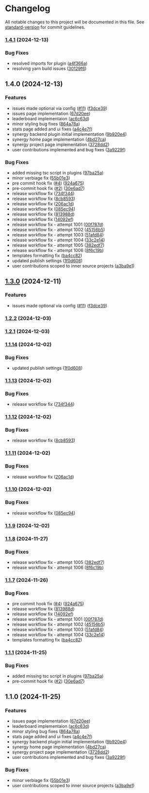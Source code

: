 # Changelog

All notable changes to this project will be documented in this file. See [standard-version](https://github.com/conventional-changelog/standard-version) for commit guidelines.

### [1.4.1](https://github.com/opensource-sig/backstage-plugin-synergy/compare/v1.4.0...v1.4.1) (2024-12-13)

### Bug Fixes

- resolved imports for plugin ([a4f366a](https://github.com/opensource-sig/backstage-plugin-synergy/commit/a4f366a00ce8c26baf452615c892a7db0bf2a271))
- resolving yarn build issues ([30129f6](https://github.com/opensource-sig/backstage-plugin-synergy/commit/30129f62ac2c06539b4f6bd281fa182ef44f5a2d))

## 1.4.0 (2024-12-13)

### Features

- issues made optional via config ([#11](https://github.com/opensource-sig/backstage-plugin-inner-source/issues/11)) ([f3dce39](https://github.com/opensource-sig/backstage-plugin-inner-source/commit/f3dce3995e9747a573d6da46330ad3a154149da1))
- issues page implementation ([67d20ee](https://github.com/opensource-sig/backstage-plugin-inner-source/commit/67d20ee0059e3c9ff5be9f5c9542d50852fed995))
- leaderboard implementaion ([ac6c63d](https://github.com/opensource-sig/backstage-plugin-inner-source/commit/ac6c63de1c3a439fa7f59485c997ea9d293ddfc6))
- minor styling bug fixes ([864a78a](https://github.com/opensource-sig/backstage-plugin-inner-source/commit/864a78ad3f3df1dc7499bd78aec2aa18cbaa1623))
- stats page added and ui fixes ([a4c4e7f](https://github.com/opensource-sig/backstage-plugin-inner-source/commit/a4c4e7f9de9658e86f9e2b96a79f7b4f9a8b68b7))
- synergy backend plugin initial implementation ([9b920e4](https://github.com/opensource-sig/backstage-plugin-inner-source/commit/9b920e4cfd32ffa8b9740f53a4d35e7827dcc8a7))
- synergy home page implementation ([4bd27ca](https://github.com/opensource-sig/backstage-plugin-inner-source/commit/4bd27cabc70861dfd9d7559ec9b10867c3e2dce0))
- synergy project page implementation ([3728dd2](https://github.com/opensource-sig/backstage-plugin-inner-source/commit/3728dd25b80b9873462ebebc91cb87862c044a68))
- user contributions implemented and bug fixes ([3a9229f](https://github.com/opensource-sig/backstage-plugin-inner-source/commit/3a9229f5bce728534742e8518225a4af3fbf0ec5))

### Bug Fixes

- added missing tsc script in plugins ([97ba25a](https://github.com/opensource-sig/backstage-plugin-inner-source/commit/97ba25a5c31701a7d0af8bebb35e55210c54683e))
- minor verbiage fix ([55b01e3](https://github.com/opensource-sig/backstage-plugin-inner-source/commit/55b01e3d910edcd1bbcf25ef55b737cee8a4dbea))
- pre commit hook fix ([#4](https://github.com/opensource-sig/backstage-plugin-inner-source/issues/4)) ([924a675](https://github.com/opensource-sig/backstage-plugin-inner-source/commit/924a675978250902cee403c1d4fb39a37b0f4aa8))
- pre-commit hook fix ([#2](https://github.com/opensource-sig/backstage-plugin-inner-source/issues/2)) ([30e6ad7](https://github.com/opensource-sig/backstage-plugin-inner-source/commit/30e6ad75d3bb70a13679c86bd336a595dd5e6469))
- release workflow fix ([734f344](https://github.com/opensource-sig/backstage-plugin-inner-source/commit/734f34455fdf6a6f7aefbd867880f45ff279ae91))
- release workflow fix ([8cb8593](https://github.com/opensource-sig/backstage-plugin-inner-source/commit/8cb85939289ecfffe231393848d33b224bf06494))
- release workflow fix ([206ac1d](https://github.com/opensource-sig/backstage-plugin-inner-source/commit/206ac1d3ca6cd72acb02fe06d67105cf7fa5c1f1))
- release workflow fix ([085ec94](https://github.com/opensource-sig/backstage-plugin-inner-source/commit/085ec94404a4aea1dc336b31cf4e112ce1c0d92b))
- release workflow fix ([813988d](https://github.com/opensource-sig/backstage-plugin-inner-source/commit/813988dea86590737658a3750c71f95411b7c440))
- release workflow fix ([14092ef](https://github.com/opensource-sig/backstage-plugin-inner-source/commit/14092efdc8d3f996b0598fc8e0e9fc30ef7f87bc))
- release workflow fix - attempt 1001 ([00f787d](https://github.com/opensource-sig/backstage-plugin-inner-source/commit/00f787db2d3e02a01fe04529d8bdfce8de05c3ae))
- release workflow fix - attempt 1002 ([45156b5](https://github.com/opensource-sig/backstage-plugin-inner-source/commit/45156b56876e993de8f687aa829c155643861e60))
- release workflow fix - attempt 1003 ([51afd84](https://github.com/opensource-sig/backstage-plugin-inner-source/commit/51afd8449fb0d9f4c0070f87a67ba43945745f07))
- release workflow fix - attempt 1004 ([33c2e14](https://github.com/opensource-sig/backstage-plugin-inner-source/commit/33c2e14d72fcbe16599ca9c6d6c08ad12aa87bed))
- release workflow fix - attempt 1005 ([382edf7](https://github.com/opensource-sig/backstage-plugin-inner-source/commit/382edf7326a5c6d69011a53a116eea2a7db5cd99))
- release workflow fix - attempt 1006 ([8f6c19b](https://github.com/opensource-sig/backstage-plugin-inner-source/commit/8f6c19b84bc56a46284661fc4ef87a7cba9b2200))
- templates formatting fix ([ba4cc82](https://github.com/opensource-sig/backstage-plugin-inner-source/commit/ba4cc82586ed1f8ffae39d058a766d5c05e1c2f4))
- updated publish settings ([1f0d608](https://github.com/opensource-sig/backstage-plugin-inner-source/commit/1f0d60825da9aece8bd822975b18567ecf13ceb1))
- user contributions scoped to inner source projects ([a3ba9e1](https://github.com/opensource-sig/backstage-plugin-inner-source/commit/a3ba9e11e289921cd39ca1600780df058a6ea4ef))

## [1.3.0](https://github.com/jiteshy/backstage-plugin-synergy/compare/v1.2.2...v1.3.0) (2024-12-11)

### Features

- issues made optional via config ([#11](https://github.com/jiteshy/backstage-plugin-synergy/issues/11)) ([f3dce39](https://github.com/jiteshy/backstage-plugin-synergy/commit/f3dce3995e9747a573d6da46330ad3a154149da1))

### [1.2.2](https://github.com/jiteshy/backstage-plugin-synergy/compare/v1.2.1...v1.2.2) (2024-12-03)

### [1.2.1](https://github.com/jiteshy/backstage-plugin-synergy/compare/v1.1.14...v1.2.1) (2024-12-03)

### [1.1.14](https://github.com/jiteshy/backstage-plugin-synergy/compare/v1.1.13...v1.1.14) (2024-12-02)

### Bug Fixes

- updated publish settings ([1f0d608](https://github.com/jiteshy/backstage-plugin-synergy/commit/1f0d60825da9aece8bd822975b18567ecf13ceb1))

### [1.1.13](https://github.com/jiteshy/backstage-plugin-synergy/compare/v1.1.12...v1.1.13) (2024-12-02)

### Bug Fixes

- release workflow fix ([734f344](https://github.com/jiteshy/backstage-plugin-synergy/commit/734f34455fdf6a6f7aefbd867880f45ff279ae91))

### [1.1.12](https://github.com/jiteshy/backstage-plugin-synergy/compare/v1.1.11...v1.1.12) (2024-12-02)

### Bug Fixes

- release workflow fix ([8cb8593](https://github.com/jiteshy/backstage-plugin-synergy/commit/8cb85939289ecfffe231393848d33b224bf06494))

### [1.1.11](https://github.com/jiteshy/backstage-plugin-synergy/compare/v1.1.10...v1.1.11) (2024-12-02)

### Bug Fixes

- release workflow fix ([206ac1d](https://github.com/jiteshy/backstage-plugin-synergy/commit/206ac1d3ca6cd72acb02fe06d67105cf7fa5c1f1))

### [1.1.10](https://github.com/jiteshy/backstage-plugin-synergy/compare/v1.1.9...v1.1.10) (2024-12-02)

### Bug Fixes

- release workflow fix ([085ec94](https://github.com/jiteshy/backstage-plugin-synergy/commit/085ec94404a4aea1dc336b31cf4e112ce1c0d92b))

### [1.1.9](https://github.com/jiteshy/backstage-plugin-synergy/compare/v1.1.8...v1.1.9) (2024-12-02)

### [1.1.8](https://github.com/jiteshy/backstage-plugin-synergy/compare/v1.1.7...v1.1.8) (2024-11-27)

### Bug Fixes

- release workflow fix - attempt 1005 ([382edf7](https://github.com/jiteshy/backstage-plugin-synergy/commit/382edf7326a5c6d69011a53a116eea2a7db5cd99))
- release workflow fix - attempt 1006 ([8f6c19b](https://github.com/jiteshy/backstage-plugin-synergy/commit/8f6c19b84bc56a46284661fc4ef87a7cba9b2200))

### [1.1.7](https://github.com/jiteshy/backstage-plugin-synergy/compare/v1.1.1...v1.1.7) (2024-11-26)

### Bug Fixes

- pre commit hook fix ([#4](https://github.com/jiteshy/backstage-plugin-synergy/issues/4)) ([924a675](https://github.com/jiteshy/backstage-plugin-synergy/commit/924a675978250902cee403c1d4fb39a37b0f4aa8))
- release workflow fix ([813988d](https://github.com/jiteshy/backstage-plugin-synergy/commit/813988dea86590737658a3750c71f95411b7c440))
- release workflow fix ([14092ef](https://github.com/jiteshy/backstage-plugin-synergy/commit/14092efdc8d3f996b0598fc8e0e9fc30ef7f87bc))
- release workflow fix - attempt 1001 ([00f787d](https://github.com/jiteshy/backstage-plugin-synergy/commit/00f787db2d3e02a01fe04529d8bdfce8de05c3ae))
- release workflow fix - attempt 1002 ([45156b5](https://github.com/jiteshy/backstage-plugin-synergy/commit/45156b56876e993de8f687aa829c155643861e60))
- release workflow fix - attempt 1003 ([51afd84](https://github.com/jiteshy/backstage-plugin-synergy/commit/51afd8449fb0d9f4c0070f87a67ba43945745f07))
- release workflow fix - attempt 1004 ([33c2e14](https://github.com/jiteshy/backstage-plugin-synergy/commit/33c2e14d72fcbe16599ca9c6d6c08ad12aa87bed))
- templates formatting fix ([ba4cc82](https://github.com/jiteshy/backstage-plugin-synergy/commit/ba4cc82586ed1f8ffae39d058a766d5c05e1c2f4))

### [1.1.1](https://github.com/jiteshy/backstage-plugin-synergy/compare/v1.1.0...v1.1.1) (2024-11-25)

### Bug Fixes

- added missing tsc script in plugins ([97ba25a](https://github.com/jiteshy/backstage-plugin-synergy/commit/97ba25a5c31701a7d0af8bebb35e55210c54683e))
- pre-commit hook fix ([#2](https://github.com/jiteshy/backstage-plugin-synergy/issues/2)) ([30e6ad7](https://github.com/jiteshy/backstage-plugin-synergy/commit/30e6ad75d3bb70a13679c86bd336a595dd5e6469))

## 1.1.0 (2024-11-25)

### Features

- issues page implementation ([67d20ee](https://github.com/jiteshy/backstage-plugin-synergy/commit/67d20ee0059e3c9ff5be9f5c9542d50852fed995))
- leaderboard implementaion ([ac6c63d](https://github.com/jiteshy/backstage-plugin-synergy/commit/ac6c63de1c3a439fa7f59485c997ea9d293ddfc6))
- minor styling bug fixes ([864a78a](https://github.com/jiteshy/backstage-plugin-synergy/commit/864a78ad3f3df1dc7499bd78aec2aa18cbaa1623))
- stats page added and ui fixes ([a4c4e7f](https://github.com/jiteshy/backstage-plugin-synergy/commit/a4c4e7f9de9658e86f9e2b96a79f7b4f9a8b68b7))
- synergy backend plugin initial implementation ([9b920e4](https://github.com/jiteshy/backstage-plugin-synergy/commit/9b920e4cfd32ffa8b9740f53a4d35e7827dcc8a7))
- synergy home page implementation ([4bd27ca](https://github.com/jiteshy/backstage-plugin-synergy/commit/4bd27cabc70861dfd9d7559ec9b10867c3e2dce0))
- synergy project page implementation ([3728dd2](https://github.com/jiteshy/backstage-plugin-synergy/commit/3728dd25b80b9873462ebebc91cb87862c044a68))
- user contributions implemented and bug fixes ([3a9229f](https://github.com/jiteshy/backstage-plugin-synergy/commit/3a9229f5bce728534742e8518225a4af3fbf0ec5))

### Bug Fixes

- minor verbiage fix ([55b01e3](https://github.com/jiteshy/backstage-plugin-synergy/commit/55b01e3d910edcd1bbcf25ef55b737cee8a4dbea))
- user contributions scoped to inner source projects ([a3ba9e1](https://github.com/jiteshy/backstage-plugin-synergy/commit/a3ba9e11e289921cd39ca1600780df058a6ea4ef))
